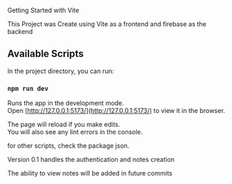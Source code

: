 Getting Started with Vite

This Project was Create using Vite as a frontend and firebase as the backend

## Available Scripts

In the project directory, you can run:

### `npm run dev`

Runs the app in the development mode.\
Open [http://127.0.0.1:5173/](http://127.0.0.1:5173/) to view it in the browser.

The page will reload if you make edits.\
You will also see any lint errors in the console.

for other scripts, check the package json.

Version 0.1 handles the authentication and notes creation

The ability to view notes will be added in future commits
